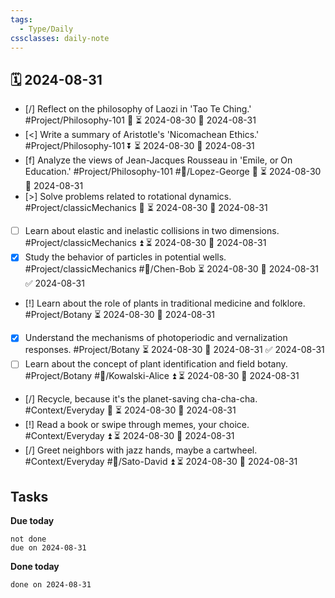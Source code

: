 ```yaml
---
tags:
  - Type/Daily
cssclasses: daily-note
---
```


## 🗓️ 2024-08-31

- [/] Reflect on the philosophy of Laozi in 'Tao Te Ching.' #Project/Philosophy-101 🔺 ⏳ 2024-08-30 📅 2024-08-31
- [<] Write a summary of Aristotle's 'Nicomachean Ethics.' #Project/Philosophy-101 ⏬ ⏳ 2024-08-30 📅 2024-08-31
- [f] Analyze the views of Jean-Jacques Rousseau in 'Emile, or On Education.' #Project/Philosophy-101 #👤/Lopez-George 🔼 ⏳ 2024-08-30 📅 2024-08-31
- [>] Solve problems related to rotational dynamics. #Project/classicMechanics 🔼 ⏳ 2024-08-30 📅 2024-08-31
- [ ] Learn about elastic and inelastic collisions in two dimensions. #Project/classicMechanics ⏫ ⏳ 2024-08-30 📅 2024-08-31
- [x] Study the behavior of particles in potential wells. #Project/classicMechanics #👤/Chen-Bob ⏳ 2024-08-30 📅 2024-08-31 ✅ 2024-08-31
- [!] Learn about the role of plants in traditional medicine and folklore. #Project/Botany ⏳ 2024-08-30 📅 2024-08-31
- [x] Understand the mechanisms of photoperiodic and vernalization responses. #Project/Botany ⏳ 2024-08-30 📅 2024-08-31 ✅ 2024-08-31
- [ ] Learn about the concept of plant identification and field botany. #Project/Botany #👤/Kowalski-Alice ⏫ ⏳ 2024-08-30 📅 2024-08-31
- [/] Recycle, because it's the planet-saving cha-cha-cha. #Context/Everyday 🔺 ⏳ 2024-08-30 📅 2024-08-31
- [!] Read a book or swipe through memes, your choice. #Context/Everyday ⏫ ⏳ 2024-08-30 📅 2024-08-31
- [/] Greet neighbors with jazz hands, maybe a cartwheel. #Context/Everyday #👤/Sato-David ⏫ ⏳ 2024-08-30 📅 2024-08-31

## Tasks

**Due today**

```tasks
not done
due on 2024-08-31
```

**Done today**

```tasks
done on 2024-08-31
```
            